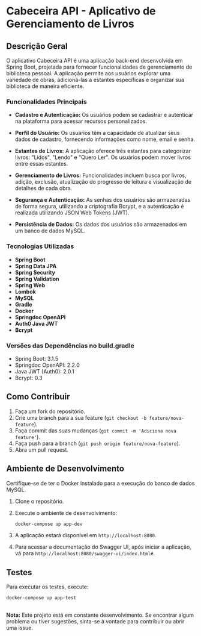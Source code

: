 
# Cabeceira API - Aplicativo de Gerenciamento de Livros

## Descrição Geral

O aplicativo Cabeceira API é uma aplicação back-end desenvolvida em Spring Boot, projetada para fornecer funcionalidades de gerenciamento de biblioteca pessoal. A aplicação permite aos usuários explorar uma variedade de obras, adicioná-las a estantes específicas e organizar sua biblioteca de maneira eficiente.

### Funcionalidades Principais

- **Cadastro e Autenticação:** Os usuários podem se cadastrar e autenticar na plataforma para acessar recursos personalizados.
  
- **Perfil do Usuário:** Os usuários têm a capacidade de atualizar seus dados de cadastro, fornecendo informações como nome, email e senha.

- **Estantes de Livros:** A aplicação oferece três estantes para categorizar livros: "Lidos", "Lendo" e "Quero Ler". Os usuários podem mover livros entre essas estantes.

- **Gerenciamento de Livros:** Funcionalidades incluem busca por livros, adição, exclusão, atualização do progresso de leitura e visualização de detalhes de cada obra.

- **Segurança e Autenticação:** As senhas dos usuários são armazenadas de forma segura, utilizando a criptografia Bcrypt, e a autenticação é realizada utilizando JSON Web Tokens (JWT).

- **Persistência de Dados:** Os dados dos usuários são armazenados em um banco de dados MySQL.

### Tecnologias Utilizadas

- **Spring Boot**
- **Spring Data JPA**
- **Spring Security**
- **Spring Validation**
- **Spring Web**
- **Lombok**
- **MySQL**
- **Gradle**
- **Docker**
- **Springdoc OpenAPI**
- **Auth0 Java JWT**
- **Bcrypt**

### Versões das Dependências no build.gradle

- Spring Boot: 3.1.5
- Springdoc OpenAPI: 2.2.0
- Java JWT (Auth0): 2.0.1
- Bcrypt: 0.3

## Como Contribuir

1. Faça um fork do repositório.
2. Crie uma branch para a sua feature (`git checkout -b feature/nova-feature`).
3. Faça commit das suas mudanças (`git commit -m 'Adiciona nova feature'`).
4. Faça push para a branch (`git push origin feature/nova-feature`).
5. Abra um pull request.

## Ambiente de Desenvolvimento

Certifique-se de ter o Docker instalado para a execução do banco de dados MySQL.

1. Clone o repositório.
2. Execute o ambiente de desenvolvimento:
   
   ```bash
   docker-compose up app-dev


4. A aplicação estará disponível em `http://localhost:8080`.
5. Para acessar a documentação do Swagger UI, após iniciar a aplicação, vá para `http://localhost:8080/swagger-ui/index.html#`.

## Testes

Para executar os testes, execute: 
```bash
docker-compose up app-test
```
  ## 
  
**Nota:** Este projeto está em constante desenvolvimento. Se encontrar algum problema ou tiver sugestões, sinta-se à vontade para contribuir ou abrir uma issue.


